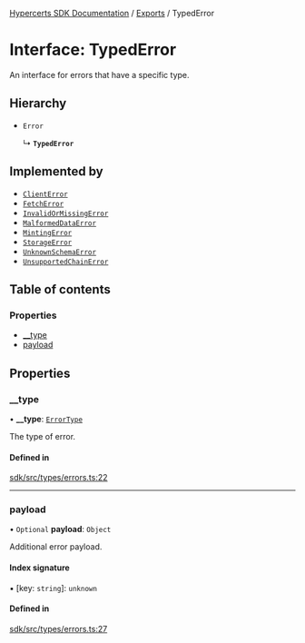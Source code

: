 [Hypercerts SDK Documentation](../README.md) / [Exports](../modules.md) / TypedError

# Interface: TypedError

An interface for errors that have a specific type.

## Hierarchy

- `Error`

  ↳ **`TypedError`**

## Implemented by

- [`ClientError`](../classes/ClientError.md)
- [`FetchError`](../classes/FetchError.md)
- [`InvalidOrMissingError`](../classes/InvalidOrMissingError.md)
- [`MalformedDataError`](../classes/MalformedDataError.md)
- [`MintingError`](../classes/MintingError.md)
- [`StorageError`](../classes/StorageError.md)
- [`UnknownSchemaError`](../classes/UnknownSchemaError.md)
- [`UnsupportedChainError`](../classes/UnsupportedChainError.md)

## Table of contents

### Properties

- [\_\_type](TypedError.md#__type)
- [payload](TypedError.md#payload)

## Properties

### \_\_type

• **\_\_type**: [`ErrorType`](../enums/internal.ErrorType.md)

The type of error.

#### Defined in

[sdk/src/types/errors.ts:22](https://github.com/Network-Goods/hypercerts/blob/721e383/sdk/src/types/errors.ts#L22)

---

### payload

• `Optional` **payload**: `Object`

Additional error payload.

#### Index signature

▪ [key: `string`]: `unknown`

#### Defined in

[sdk/src/types/errors.ts:27](https://github.com/Network-Goods/hypercerts/blob/721e383/sdk/src/types/errors.ts#L27)
